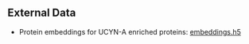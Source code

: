 ## External Data

- Protein embeddings for UCYN-A enriched proteins: [embeddings.h5](https://drive.google.com/file/d/1if9G5A8y1yuj26wgD8ZvvAIppa_i1hVN/view?usp=drive_link)
